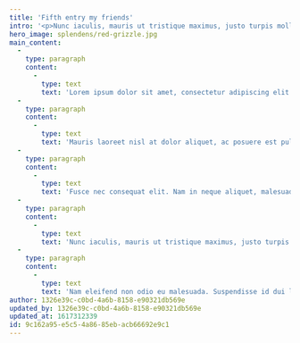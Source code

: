 ```yaml
---
title: 'Fifth entry my friends'
intro: '<p>Nunc iaculis, mauris ut tristique maximus, justo turpis mollis eros, sed malesuada dui ipsum a ipsum. Praesent interdum erat sed est viverra, ac fringilla justo tincidunt. Cras convallis maximus lorem ut vestibulum. Ut scelerisque lacus vitae velit blandit, vel vestibulum justo sagittis.</p>'
hero_image: splendens/red-grizzle.jpg
main_content:
  -
    type: paragraph
    content:
      -
        type: text
        text: 'Lorem ipsum dolor sit amet, consectetur adipiscing elit. Nam erat mauris, aliquam non varius sed, suscipit eu tellus. Morbi sit amet ipsum iaculis, imperdiet nunc et, tempor dolor. Fusce sit amet nunc pharetra, cursus erat eget, pretium nunc. Interdum et malesuada fames ac ante ipsum primis in faucibus. Sed id turpis vitae augue bibendum faucibus. Lorem ipsum dolor sit amet, consectetur adipiscing elit. Maecenas non accumsan urna. Cras luctus id lorem eu malesuada. Duis rhoncus elit non bibendum euismod. Morbi pellentesque mauris elit. Donec eu ultrices lectus.'
  -
    type: paragraph
    content:
      -
        type: text
        text: 'Mauris laoreet nisl at dolor aliquet, ac posuere est pulvinar. Integer quis semper lorem, vitae mollis justo. Nullam nunc nibh, feugiat a erat finibus, convallis auctor elit. Morbi sed commodo lacus, sed vehicula eros. Maecenas turpis magna, dignissim sit amet mauris vitae, consequat rhoncus ante. Ut a sem ut nunc vulputate dapibus a ac dui. Integer dui lorem, gravida sit amet congue vel, accumsan ut velit. Phasellus pharetra fermentum ultrices.'
  -
    type: paragraph
    content:
      -
        type: text
        text: 'Fusce nec consequat elit. Nam in neque aliquet, malesuada magna in, dignissim risus. Maecenas nec lobortis felis. Suspendisse nec congue lacus. Etiam ex velit, rutrum placerat libero eu, imperdiet ultricies lacus. Sed eu tortor molestie, iaculis quam et, rhoncus quam. Nunc vel posuere mi. Aliquam magna quam, rhoncus et blandit sed, lobortis at velit.'
  -
    type: paragraph
    content:
      -
        type: text
        text: 'Nunc iaculis, mauris ut tristique maximus, justo turpis mollis eros, sed malesuada dui ipsum a ipsum. Praesent interdum erat sed est viverra, ac fringilla justo tincidunt. Cras convallis maximus lorem ut vestibulum. Ut scelerisque lacus vitae velit blandit, vel vestibulum justo sagittis. Nunc ullamcorper pulvinar ante, ac varius ipsum tempus vel. Morbi nec mi nisl. Nunc condimentum felis eros, non pulvinar neque aliquet vel. Vestibulum aliquam odio quis libero viverra elementum.'
  -
    type: paragraph
    content:
      -
        type: text
        text: 'Nam eleifend non odio eu malesuada. Suspendisse id dui lacus. Suspendisse id leo at lacus tincidunt sodales sit amet non leo. Quisque id nisl et est fringilla vulputate. Sed imperdiet, mi vitae iaculis sollicitudin, ex felis fringilla felis, nec ultricies massa mi sed lorem. Proin in fringilla lorem, ut aliquet nibh. Donec ac orci bibendum, convallis nibh non, gravida ex. Maecenas sit amet quam mauris. Ut velit dolor, congue nec tristique vitae, sagittis in augue. Aenean enim orci, interdum eget ante volutpat, vulputate vestibulum sapien. Curabitur vitae scelerisque quam, id maximus felis. Proin a gravida enim. Sed commodo venenatis venenatis. Nunc ac ultricies magna, eget sagittis lacus. Vestibulum scelerisque lacinia semper.'
author: 1326e39c-c0bd-4a6b-8158-e90321db569e
updated_by: 1326e39c-c0bd-4a6b-8158-e90321db569e
updated_at: 1617312339
id: 9c162a95-e5c5-4a86-85eb-acb66692e9c1
---
```

